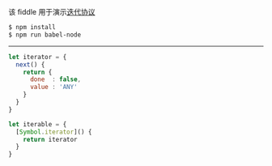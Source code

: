 该 fiddle 用于演示[迭代协议](http://mzl.la/1SopN1G)

```sh
$ npm install
$ npm run babel-node
```

---

```js
let iterator = {
  next() {
    return {
      done  : false,
      value : 'ANY'
    }
  }
}

let iterable = {
  [Symbol.iterator]() {
    return iterator
  }
}
```
